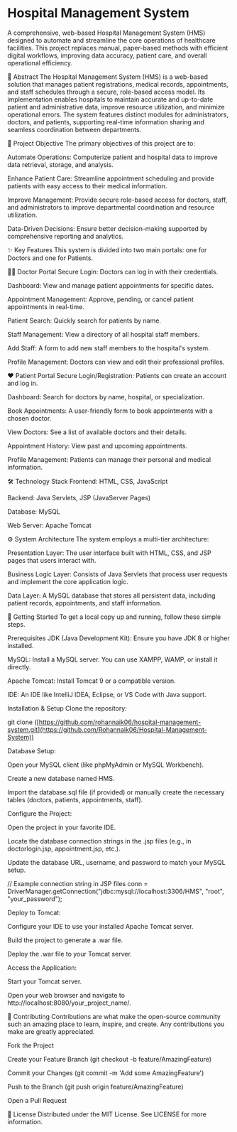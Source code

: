 # Hospital Management System 
A comprehensive, web-based Hospital Management System (HMS) designed to automate and streamline the core operations of healthcare facilities. This project replaces manual, paper-based methods with efficient digital workflows, improving data accuracy, patient care, and overall operational efficiency.

🌟 Abstract
The Hospital Management System (HMS) is a web-based solution that manages patient registrations, medical records, appointments, and staff schedules through a secure, role-based access model. Its implementation enables hospitals to maintain accurate and up-to-date patient and administrative data, improve resource utilization, and minimize operational errors. The system features distinct modules for administrators, doctors, and patients, supporting real-time information sharing and seamless coordination between departments.

🎯 Project Objective
The primary objectives of this project are to:

Automate Operations: Computerize patient and hospital data to improve data retrieval, storage, and analysis.

Enhance Patient Care: Streamline appointment scheduling and provide patients with easy access to their medical information.

Improve Management: Provide secure role-based access for doctors, staff, and administrators to improve departmental coordination and resource utilization.

Data-Driven Decisions: Ensure better decision-making supported by comprehensive reporting and analytics.

✨ Key Features
This system is divided into two main portals: one for Doctors and one for Patients.

👨‍⚕️ Doctor Portal
Secure Login: Doctors can log in with their credentials.

Dashboard: View and manage patient appointments for specific dates.

Appointment Management: Approve, pending, or cancel patient appointments in real-time.

Patient Search: Quickly search for patients by name.

Staff Management: View a directory of all hospital staff members.

Add Staff: A form to add new staff members to the hospital's system.

Profile Management: Doctors can view and edit their professional profiles.


❤️ Patient Portal
Secure Login/Registration: Patients can create an account and log in.

Dashboard: Search for doctors by name, hospital, or specialization.

Book Appointments: A user-friendly form to book appointments with a chosen doctor.

View Doctors: See a list of available doctors and their details.

Appointment History: View past and upcoming appointments.

Profile Management: Patients can manage their personal and medical information.

🛠️ Technology Stack
Frontend: HTML, CSS, JavaScript

Backend: Java Servlets, JSP (JavaServer Pages)

Database: MySQL

Web Server: Apache Tomcat

⚙️ System Architecture
The system employs a multi-tier architecture:

Presentation Layer: The user interface built with HTML, CSS, and JSP pages that users interact with.

Business Logic Layer: Consists of Java Servlets that process user requests and implement the core application logic.

Data Layer: A MySQL database that stores all persistent data, including patient records, appointments, and staff information.

🚀 Getting Started
To get a local copy up and running, follow these simple steps.

Prerequisites
JDK (Java Development Kit): Ensure you have JDK 8 or higher installed.

MySQL: Install a MySQL server. You can use XAMPP, WAMP, or install it directly.

Apache Tomcat: Install Tomcat 9 or a compatible version.

IDE: An IDE like IntelliJ IDEA, Eclipse, or VS Code with Java support.

Installation & Setup
Clone the repository:

git clone ([https://github.com/rohannaik06/hospital-management-system.git](https://github.com/Rohannaik06/Hospital-Management-System))

Database Setup:

Open your MySQL client (like phpMyAdmin or MySQL Workbench).

Create a new database named HMS.

Import the database.sql file (if provided) or manually create the necessary tables (doctors, patients, appointments, staff).

Configure the Project:

Open the project in your favorite IDE.

Locate the database connection strings in the .jsp files (e.g., in doctorlogin.jsp, appointment.jsp, etc.).

Update the database URL, username, and password to match your MySQL setup.

// Example connection string in JSP files
conn = DriverManager.getConnection("jdbc:mysql://localhost:3306/HMS", "root", "your_password");

Deploy to Tomcat:

Configure your IDE to use your installed Apache Tomcat server.

Build the project to generate a .war file.

Deploy the .war file to your Tomcat server.

Access the Application:

Start your Tomcat server.

Open your web browser and navigate to http://localhost:8080/your_project_name/.

🤝 Contributing
Contributions are what make the open-source community such an amazing place to learn, inspire, and create. Any contributions you make are greatly appreciated.

Fork the Project

Create your Feature Branch (git checkout -b feature/AmazingFeature)

Commit your Changes (git commit -m 'Add some AmazingFeature')

Push to the Branch (git push origin feature/AmazingFeature)

Open a Pull Request

📄 License
Distributed under the MIT License. See LICENSE for more information.
